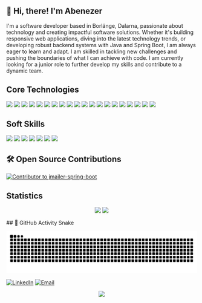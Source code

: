 ## 👋 Hi, there! I'm Abenezer

  <p>I'm a software developer based in Borlänge, Dalarna, passionate about technology and creating impactful software solutions. Whether it's building responsive web applications, diving into the latest technology trends, or developing robust backend systems with Java and Spring Boot, I am always eager to learn and adapt. I am skilled in tackling new challenges and pushing the boundaries of what I can achieve with code. I am currently looking for a junior role to further develop my skills and contribute to a dynamic team.</p>



## Core Technologies
<p align="left">
  <img src="https://img.shields.io/badge/-Microservices-0078D7?style=for-the-badge&logo=spring&logoColor=white" height="30"/>
  <img src="https://img.shields.io/badge/-JUnit-25A162?style=for-the-badge&logo=java&logoColor=white" height="30"/>
  <img src="https://img.shields.io/badge/-Mockito-4CAF50?style=for-the-badge&logo=spring&logoColor=white" height="30"/>
  <img src="https://img.shields.io/badge/-Java-ED8B00?style=for-the-badge&logo=openjdk&logoColor=white" height="30"/>
  <img src="https://img.shields.io/badge/-JavaScript-F7DF1E?style=for-the-badge&logo=javascript&logoColor=black" height="30"/>
  <img src="https://img.shields.io/badge/-Node.js-339933?style=for-the-badge&logo=nodedotjs&logoColor=white" height="30"/>
  <img src="https://img.shields.io/badge/-React-61DAFB?style=for-the-badge&logo=react&logoColor=black" height="30"/>
  <img src="https://img.shields.io/badge/-Git-F05032?style=for-the-badge&logo=git&logoColor=white" height="30"/>
  <img src="https://img.shields.io/badge/-GitHub-181717?style=for-the-badge&logo=github&logoColor=white" height="30"/>
  <img src="https://img.shields.io/badge/-MySQL-4479A1?style=for-the-badge&logo=mysql&logoColor=white" height="30"/>
  <img src="https://img.shields.io/badge/-Azure%20DevOps-0078D7?style=for-the-badge&logo=azure-devops&logoColor=white" height="30"/>
  <img src="https://img.shields.io/badge/-Docker-2496ED?style=flat-square&logo=docker&logoColor=white" height="30"/>
  <img src="https://img.shields.io/badge/-JIRA-0052CC?style=flat-square&logo=jira&logoColor=white" height="30"/>
  <img src="https://img.shields.io/badge/-REST%20APIs-009688?style=flat-square&logoColor=white" height="30"/>
  <img src="https://img.shields.io/badge/-HTML5-E34F26?style=for-the-badge&logo=html5&logoColor=white" height="30"/>
  <img src="https://img.shields.io/badge/-CSS3-1572B6?style=for-the-badge&logo=css3&logoColor=white" height="30"/>
  <img src="https://img.shields.io/badge/-Spring%20Boot-6DB33F?style=for-the-badge&logo=spring&logoColor=white" height="30"/>
  <img src="https://img.shields.io/badge/-C%23-239120?style=for-the-badge&logo=c-sharp&logoColor=white" height="30"/>
  <img src="https://img.shields.io/badge/-.NET-512BD4?style=for-the-badge&logo=dotnet&logoColor=white" height="30"/>
  <img src="https://img.shields.io/badge/-Python-3776AB?style=for-the-badge&logo=python&logoColor=white" height="30"/>

</p>


## Soft Skills
<p align="left">
  <img src="https://img.shields.io/badge/-Problem%20Solving-000000?style=flat-square&logoColor=white" height="25"/>
  <img src="https://img.shields.io/badge/-Communication%20Skills-00BFFF?style=flat-square&logoColor=white" height="25"/>
  <img src="https://img.shields.io/badge/-Teamwork-007396?style=flat-square&logoColor=white" height="25"/>
  <img src="https://img.shields.io/badge/-Critical%20Thinking-FF6347?style=flat-square&logoColor=white" height="25"/>
  <img src="https://img.shields.io/badge/-Adaptability-FFA500?style=flat-square&logoColor=white" height="25"/>
  <img src="https://img.shields.io/badge/-Efficiency-32CD32?style=flat-square&logoColor=white" height="25"/>
  <img src="https://img.shields.io/badge/-Technical%20Handling-FFD700?style=flat-square&logoColor=white" height="25"/>
</p>

## 🛠 Open Source Contributions

[![Contributor to jmailer-spring-boot](https://img.shields.io/badge/Contributor-jmailer--spring--boot-brightgreen?style=for-the-badge)](https://github.com/josdem/jmailer-spring-boot)


## Statistics

<p align="center">
  <img src="https://github-readme-stats.vercel.app/api?username=AbaSheger&show_icons=true&theme=tokyonight" width="420" />
  <img src="https://github-readme-stats.vercel.app/api/top-langs/?username=AbaSheger&theme=tokyonight&layout=compact" width="350" />
</p>
## 🐍 GitHub Activity Snake

![snake gif](https://github.com/AbaSheger/AbaSheger/blob/output/github-contribution-grid-snake.svg)

[![LinkedIn](https://img.shields.io/badge/-LinkedIn-0077B5?style=for-the-badge&logo=linkedin&logoColor=white)](https://www.linkedin.com/in/abenezer-anglo-537488144/)
[![Email](https://img.shields.io/badge/-Email-D14836?style=for-the-badge&logo=gmail&logoColor=white)](mailto:merebanglo@yahoo.com)
<p align="center">
  <img src="https://github-readme-streak-stats.herokuapp.com/?user=AbaSheger&theme=tokyonight" width="760" />
</p>
